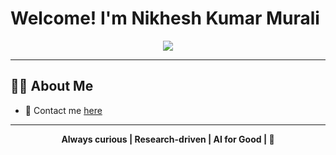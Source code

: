 # Welcome! I'm Nikhesh Kumar Murali

<p align="center">
  <img src="https://readme-typing-svg.herokuapp.com/?lines=Machine+Learning;Optimisation+%7C+Applied+Mathematics&center=true&width=500&height=50">
</p>

---

## 👨‍💻 About Me

- 📧 Contact me [here](mailto:nikheshk19@gmail.com)

---


<p align="center"><b>Always curious | Research-driven | AI for Good |  🔄</b></p>
